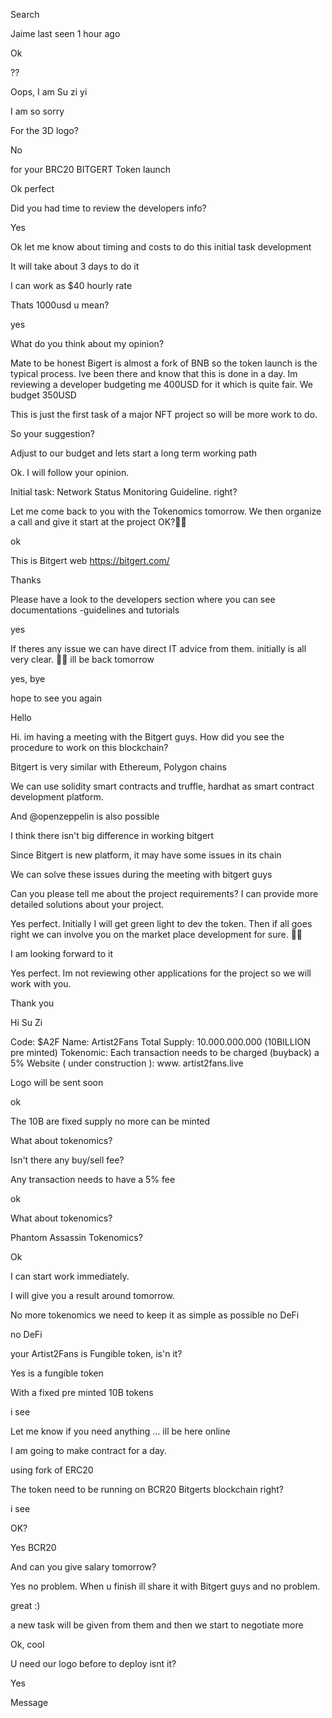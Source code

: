 
Search


























Jaime
last seen 1 hour ago



Ok

??

Oops, I am Su zi yi

I am so sorry

For the 3D logo?

No

for your BRC20 BITGERT Token launch

Ok perfect

Did you had time to review the developers info?

Yes

Ok let me know about timing and costs to do this initial task development

It will take about 3 days to do it

I can work as $40 hourly rate

Thats 1000usd u mean?

yes

What do you think about my opinion?

Mate to be honest Bigert is almost a fork of BNB so the token launch is the typical process. Ive been there and know that this is done in a day. Im reviewing a developer budgeting me 400USD for it which is quite fair. We budget 350USD

This is just the first task of a major NFT project so will be more work to do.

So your suggestion?

Adjust to our budget and lets start a long term working path

Ok. I will follow your opinion.

Initial task: Network Status Monitoring Guideline. right?

Let me come back to you with the Tokenomics tomorrow. We then organize a call and give it start at the project OK?👍🏻

ok

This is Bitgert web https://bitgert.com/

Thanks

Please have a look to the developers section where you can see documentations -guidelines and tutorials

yes

If theres any issue we can have direct IT advice from them. initially is all very clear. 👍🏻 ill be back tomorrow

yes, bye

hope to see you again

Hello

Hi. im having a meeting with the Bitgert guys. How did you see the procedure to work on this blockchain?

Bitgert is very similar with Ethereum, Polygon chains

We can use solidity smart contracts and truffle, hardhat as smart contract development platform.

And @openzeppelin is also possible

I think there isn't big difference in working bitgert

Since Bitgert is new platform, it may have some issues in its chain

We can solve these issues during the meeting with bitgert guys

Can you please tell me about the project requirements?
I can provide more detailed solutions about your project.

Yes perfect. Initially I will get green light to dev the token. Then if all goes right we can involve you on the market place development for sure. 👍🏻

I am looking forward to it

Yes perfect. Im not reviewing other applications for the project so we will work with you.

Thank you

Hi Su Zi

Code: $A2F
Name: Artist2Fans
Total Supply: 10.000.000.000 (10BILLION pre minted)
Tokenomic: Each transaction needs to be charged (buyback) a 5%
Website ( under construction ): www. artist2fans.live

Logo will be sent soon

ok

The 10B are fixed supply no more can be minted

What about tokenomics?

Isn't there any buy/sell fee?

Any transaction needs to have a 5% fee

ok

What about tokenomics?

Phantom Assassin
Tokenomics?

Ok

I can start work immediately.

I will give you a result around tomorrow.

No more tokenomics we need to keep it as simple as possible no DeFi

no DeFi

your Artist2Fans is Fungible token, is'n it?

Yes is a fungible token

With a fixed pre minted 10B tokens

i see

Let me know if you need anything … ill be here online

I am going to make contract for a day.

using fork of ERC20

The token need to be running on BCR20 Bitgerts blockchain right?

i see

OK?

Yes BCR20

And can you give salary tomorrow?

Yes no problem. When u finish ill share it with Bitgert guys and no problem.

great :)

a new task will be given from them and then we start to negotiate more

Ok, cool

U need our logo before to deploy isnt it?

Yes


Message



